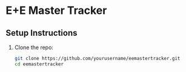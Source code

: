 # E+E Master Tracker

## Setup Instructions

1. Clone the repo:
   ```bash
   git clone https://github.com/yourusername/eemastertracker.git
   cd eemastertracker
